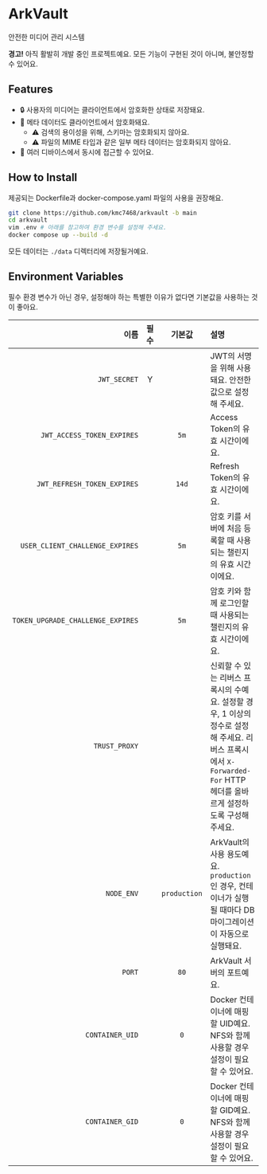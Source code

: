 # ArkVault

안전한 미디어 관리 시스템

**경고!** 아직 활발히 개발 중인 프로젝트예요. 모든 기능이 구현된 것이 아니며, 불안정할 수 있어요.

## Features

- 🔒 사용자의 미디어는 클라이언트에서 암호화한 상태로 저장돼요.
- 🔑 메타 데이터도 클라이언트에서 암호화돼요.
  - ⚠️ 검색의 용이성을 위해, 스키마는 암호화되지 않아요.
  - ⚠️ 파일의 MIME 타입과 같은 일부 메타 데이터는 암호화되지 않아요.
- 📱 여러 디바이스에서 동시에 접근할 수 있어요.

## How to Install

제공되는 Dockerfile과 docker-compose.yaml 파일의 사용을 권장해요.

```bash
git clone https://github.com/kmc7468/arkvault -b main
cd arkvault
vim .env # 아래를 참고하여 환경 변수를 설정해 주세요.
docker compose up --build -d
```

모든 데이터는 `./data` 디렉터리에 저장될거예요.

## Environment Variables

필수 환경 변수가 아닌 경우, 설정해야 하는 특별한 이유가 없다면 기본값을 사용하는 것이 좋아요.

|이름|필수|기본값|설명|
|-:|:-:|:-:|:-|
|`JWT_SECRET`|Y||JWT의 서명을 위해 사용돼요. 안전한 값으로 설정해 주세요.|
|`JWT_ACCESS_TOKEN_EXPIRES`||`5m`|Access Token의 유효 시간이에요.|
|`JWT_REFRESH_TOKEN_EXPIRES`||`14d`|Refresh Token의 유효 시간이에요.|
|`USER_CLIENT_CHALLENGE_EXPIRES`||`5m`|암호 키를 서버에 처음 등록할 때 사용되는 챌린지의 유효 시간이에요.|
|`TOKEN_UPGRADE_CHALLENGE_EXPIRES`||`5m`|암호 키와 함께 로그인할 때 사용되는 챌린지의 유효 시간이에요.|
|`TRUST_PROXY`|||신뢰할 수 있는 리버스 프록시의 수예요. 설정할 경우, 1 이상의 정수로 설정해 주세요. 리버스 프록시에서 `X-Forwarded-For` HTTP 헤더를 올바르게 설정하도록 구성해 주세요.|
|`NODE_ENV`||`production`|ArkVault의 사용 용도예요. `production`인 경우, 컨테이너가 실행될 때마다 DB 마이그레이션이 자동으로 실행돼요.|
|`PORT`||`80`|ArkVault 서버의 포트예요.|
|`CONTAINER_UID`||`0`|Docker 컨테이너에 매핑할 UID예요. NFS와 함께 사용할 경우 설정이 필요할 수 있어요.|
|`CONTAINER_GID`||`0`|Docker 컨테이너에 매핑할 GID예요. NFS와 함께 사용할 경우 설정이 필요할 수 있어요.|

